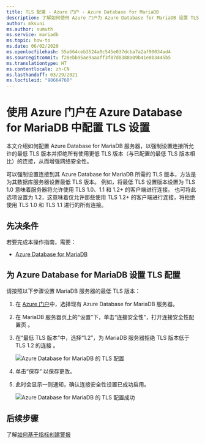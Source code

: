```yaml
---
title: TLS 配置 - Azure 门户 - Azure Database for MariaDB
description: 了解如何使用 Azure 门户为 Azure Database for MariaDB 设置 TLS 配置
author: mksuni
ms.author: sumuth
ms.service: mariadb
ms.topic: how-to
ms.date: 06/02/2020
ms.openlocfilehash: 55a664ceb3524a0c545e037dcba7a2af90034ad4
ms.sourcegitcommit: f28ebb95ae9aaaff3f87d8388a09b41e0b3445b5
ms.translationtype: HT
ms.contentlocale: zh-CN
ms.lasthandoff: 03/29/2021
ms.locfileid: "98664760"
---
```

# <a name="configuring-tls-settings-in-azure-database-for-mariadb-using-azure-portal"></a>使用 Azure 门户在 Azure Database for MariaDB 中配置 TLS 设置

本文介绍如何配置 Azure Database for MariaDB 服务器，以强制设置连接所允许的最低 TLS 版本并拒绝所有使用更低 TLS 版本（与已配置的最低 TLS 版本相比）的连接，从而增强网络安全性。

可以强制设置连接到其 Azure Database for MariaDB 所需的 TLS 版本，方法是为其数据库服务器设置最低 TLS 版本。 例如，将最低 TLS 设置版本设置为 TLS 1.0 意味着服务器将允许使用 TLS 1.0、1.1 和 1.2+ 的客户端进行连接。 也可将此选项设置为 1.2，这意味着仅允许那些使用 TLS 1.2+ 的客户端进行连接，将拒绝使用 TLS 1.0 和 TLS 1.1 进行的所有连接。

## <a name="prerequisites"></a>先决条件

若要完成本操作指南，需要：

* [Azure Database for MariaDB](quickstart-create-mariaDB-server-database-using-azure-portal.md)

## <a name="set-tls-configurations-for-azure-database-for-mariadb"></a>为 Azure Database for MariaDB 设置 TLS 配置

请按照以下步骤设置 MariaDB 服务器的最低 TLS 版本：

1. 在 [Azure 门户](https://portal.azure.com/)中，选择现有 Azure Database for MariaDB 服务器。

1. 在 MariaDB 服务器页上的“设置”下，单击“连接安全性”，打开连接安全性配置页 。

1. 在“最低 TLS 版本”中，选择“1.2”，为 MariaDB 服务器拒绝 TLS 版本低于 TLS 1.2 的连接 。

    ![Azure Database for MariaDB 的 TLS 配置](./media/howto-tls-configurations/tls-configurations.png)

1. 单击“保存”  以保存更改。

1. 此时会显示一则通知，确认连接安全性设置已成功启用。

    ![Azure Database for MariaDB 的 TLS 配置成功](./media/howto-tls-configurations/tls-configurations-success.png)

## <a name="next-steps"></a>后续步骤

了解[如何基于指标创建警报](howto-alert-metric.md)